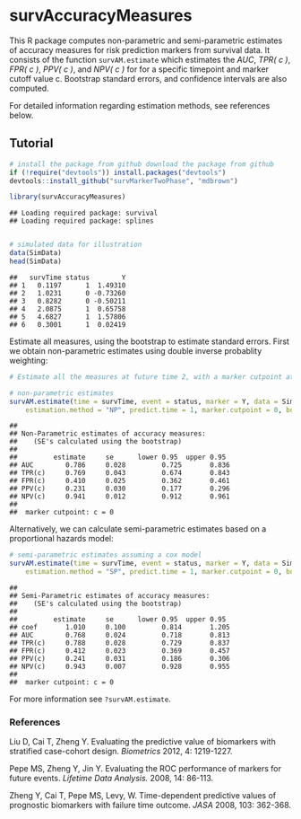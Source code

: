 survAccuracyMeasures
=============================================

This R package computes non-parametric and semi-parametric estimates of accuracy measures for risk prediction markers from survival data. It consists of the function `survAM.estimate` which estimates the *AUC*, *TPR( c )*, *FPR( c )*, *PPV( c )*, and *NPV( c )* for for a specific timepoint and marker cutoff value c. Bootstrap standard errors, and confidence intervals are also computed. 

For detailed information regarding estimation methods, see references below. 



## Tutorial



```r
# install the package from github download the package from github
if (!require("devtools")) install.packages("devtools")
devtools::install_github("survMarkerTwoPhase", "mdbrown")
```



```r
library(survAccuracyMeasures)
```

```
## Loading required package: survival
## Loading required package: splines
```

```r

# simulated data for illustration
data(SimData)
head(SimData)
```

```
##   survTime status        Y
## 1   0.1197      1  1.49310
## 2   1.0231      0 -0.73260
## 3   0.8282      0 -0.50211
## 4   2.0875      1  0.65758
## 5   4.6827      1  1.57806
## 6   0.3001      1  0.02419
```



Estimate all measures, using the bootstrap to estimate standard errors. First we obtain non-parametric estimates using double inverse probablity weighting:


```r
# Estimate all the measures at future time 2, with a marker cutpoint at 0.

# non-parametric estimates
survAM.estimate(time = survTime, event = status, marker = Y, data = SimData, 
    estimation.method = "NP", predict.time = 1, marker.cutpoint = 0, bootstraps = 50)
```

```
## 
## Non-Parametric estimates of accuracy measures:
##    (SE's calculated using the bootstrap)
## 
##         estimate     se      lower 0.95  upper 0.95
## AUC        0.786     0.028         0.725       0.836 
## TPR(c)     0.769     0.043         0.674       0.843 
## FPR(c)     0.410     0.025         0.362       0.461 
## PPV(c)     0.231     0.030         0.177       0.296 
## NPV(c)     0.941     0.012         0.912       0.961 
## 
##  marker cutpoint: c = 0
```


Alternatively, we can calculate semi-parametric estimates based on a proportional hazards model:



```r
# semi-parametric estimates assuming a cox model
survAM.estimate(time = survTime, event = status, marker = Y, data = SimData, 
    estimation.method = "SP", predict.time = 1, marker.cutpoint = 0, bootstraps = 50)
```

```
## 
## Semi-Parametric estimates of accuracy measures:
##    (SE's calculated using the bootstrap)
## 
##         estimate     se      lower 0.95  upper 0.95
## coef       1.010     0.100         0.814       1.205 
## AUC        0.768     0.024         0.718       0.813 
## TPR(c)     0.788     0.028         0.729       0.837 
## FPR(c)     0.412     0.023         0.369       0.457 
## PPV(c)     0.241     0.031         0.186       0.306 
## NPV(c)     0.943     0.007         0.928       0.955 
## 
##  marker cutpoint: c = 0
```





For more information see `?survAM.estimate`. 


### References
Liu D, Cai T, Zheng Y. Evaluating the predictive value of biomarkers with stratified case-cohort design. *Biometrics* 2012, 4: 1219-1227.

Pepe MS, Zheng Y, Jin Y. Evaluating the ROC performance of markers for future events. *Lifetime Data Analysis.* 2008, 14: 86-113.

Zheng Y, Cai T, Pepe MS, Levy, W. Time-dependent predictive values of prognostic biomarkers with failure time outcome. *JASA* 2008, 103: 362-368.














